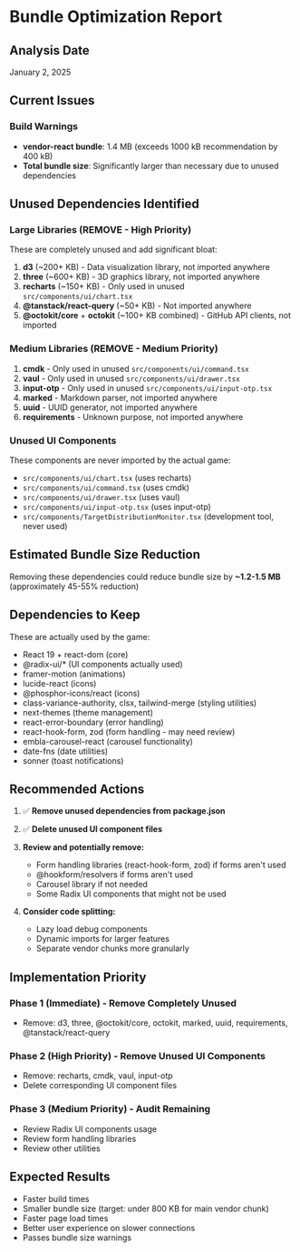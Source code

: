 # Bundle Optimization Report

## Analysis Date

January 2, 2025

## Current Issues

### Build Warnings

- **vendor-react bundle**: 1.4 MB (exceeds 1000 kB recommendation by 400 kB)
- **Total bundle size**: Significantly larger than necessary due to unused dependencies

## Unused Dependencies Identified

### Large Libraries (REMOVE - High Priority)

These are completely unused and add significant bloat:

1. **d3** (~200+ KB) - Data visualization library, not imported anywhere
2. **three** (~600+ KB) - 3D graphics library, not imported anywhere  
3. **recharts** (~150+ KB) - Only used in unused `src/components/ui/chart.tsx`
4. **@tanstack/react-query** (~50+ KB) - Not imported anywhere
5. **@octokit/core** + **octokit** (~100+ KB combined) - GitHub API clients, not imported

### Medium Libraries (REMOVE - Medium Priority)

1. **cmdk** - Only used in unused `src/components/ui/command.tsx`
2. **vaul** - Only used in unused `src/components/ui/drawer.tsx`
3. **input-otp** - Only used in unused `src/components/ui/input-otp.tsx`
4. **marked** - Markdown parser, not imported anywhere
5. **uuid** - UUID generator, not imported anywhere
6. **requirements** - Unknown purpose, not imported anywhere

### Unused UI Components

These components are never imported by the actual game:

- `src/components/ui/chart.tsx` (uses recharts)
- `src/components/ui/command.tsx` (uses cmdk)
- `src/components/ui/drawer.tsx` (uses vaul)
- `src/components/ui/input-otp.tsx` (uses input-otp)
- `src/components/TargetDistributionMonitor.tsx` (development tool, never used)

## Estimated Bundle Size Reduction

Removing these dependencies could reduce bundle size by **~1.2-1.5 MB** (approximately 45-55% reduction)

## Dependencies to Keep

These are actually used by the game:

- React 19 + react-dom (core)
- @radix-ui/* (UI components actually used)
- framer-motion (animations)
- lucide-react (icons)
- @phosphor-icons/react (icons)
- class-variance-authority, clsx, tailwind-merge (styling utilities)
- next-themes (theme management)
- react-error-boundary (error handling)
- react-hook-form, zod (form handling - may need review)
- embla-carousel-react (carousel functionality)
- date-fns (date utilities)
- sonner (toast notifications)

## Recommended Actions

1. ✅ **Remove unused dependencies from package.json**
2. ✅ **Delete unused UI component files**
3. **Review and potentially remove:**
   - Form handling libraries (react-hook-form, zod) if forms aren't used
   - @hookform/resolvers if forms aren't used
   - Carousel library if not needed
   - Some Radix UI components that might not be used

4. **Consider code splitting:**
   - Lazy load debug components
   - Dynamic imports for larger features
   - Separate vendor chunks more granularly

## Implementation Priority

### Phase 1 (Immediate) - Remove Completely Unused

- Remove: d3, three, @octokit/core, octokit, marked, uuid, requirements, @tanstack/react-query

### Phase 2 (High Priority) - Remove Unused UI Components

- Remove: recharts, cmdk, vaul, input-otp
- Delete corresponding UI component files

### Phase 3 (Medium Priority) - Audit Remaining

- Review Radix UI components usage
- Review form handling libraries
- Review other utilities

## Expected Results

- Faster build times
- Smaller bundle size (target: under 800 KB for main vendor chunk)
- Faster page load times
- Better user experience on slower connections
- Passes bundle size warnings
